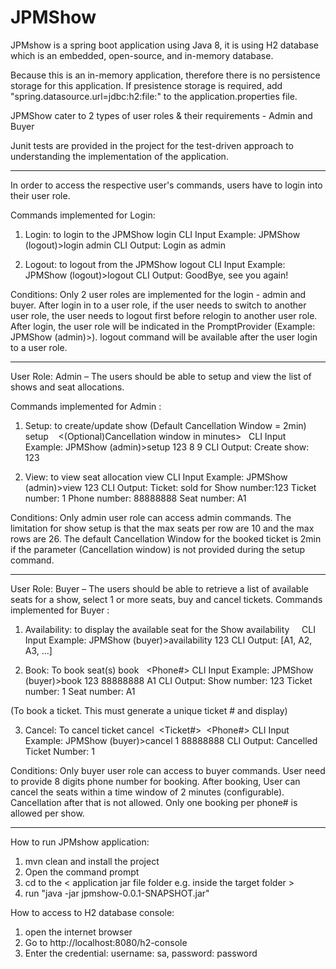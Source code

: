 # JPMShow

JPMshow is a spring boot application using Java 8, it is using H2 database which is an embedded, open-source, and in-memory database.

Because this is an in-memory application, therefore there is no persistence storage for this application.
If presistence storage is required, add "spring.datasource.url=jdbc:h2:file:<directory to save data>" to the application.properties file.

JPMShow cater to 2 types of user roles & their requirements - Admin and Buyer

Junit tests are provided in the project for the test-driven approach to understanding the implementation of the application.


-----------------------------------------------------------------------------------------------------------------------------------------
In order to access the respective user's commands, users have to login into their user role.

Commands implemented for Login:

1. Login: to login to the JPMShow
login <user role> 
CLI Input Example: JPMShow (logout)>login admin
CLI Output: Login as admin

2. Logout: to logout from the JPMShow
logout
CLI Input Example: JPMShow (logout)>logout 
CLI Output: GoodBye, see you again! 

Conditions: 
Only 2 user roles are implemented for the login - admin and buyer.
After login in to a user role, if the user needs to switch to another user role, the user needs to logout first before relogin to another user role.
After login, the user role will be indicated in the PromptProvider (Example: JPMShow (admin)>).
logout command will be available after the user login to a user role.


-----------------------------------------------------------------------------------------------------------------------------------------
User Role: Admin – The users should be able to setup and view the list of shows and seat allocations.

Commands implemented for Admin :
1. Setup: to create/update show (Default Cancellation Window = 2min)
setup  <Show Number> <Number of Rows> <Number of seats per row>  <(Optional)Cancellation window in minutes>  
CLI Input Example: JPMShow (admin)>setup 123 8 9
CLI Output: Create show: 123

2. View: to view seat allocation
view <Show Number>
CLI Input Example: JPMShow (admin)>view 123 
CLI Output: Ticket: sold for Show number:123
Ticket number: 1 Phone number: 88888888 Seat number: A1    

Conditions: 
Only admin user role can access admin commands.
The limitation for show setup is that the max seats per row are 10 and the max rows are 26.
The default Cancellation Window for the booked ticket is 2min if the parameter (Cancellation window) is not provided during the setup command.


-----------------------------------------------------------------------------------------------------------------------------------------
User Role: Buyer – The users should be able to retrieve a list of available seats for a show, select 1 or more seats, buy and cancel tickets. 
Commands implemented for Buyer :

1. Availability: to display the available seat for the Show
availability  <Show Number>   
CLI Input Example: JPMShow (buyer)>availability 123 
CLI Output: [A1, A2, A3, ...]

2. Book: To book seat(s)
book  <Show Number> <Phone#> <Comma separated list of seats> 
CLI Input Example: JPMShow (buyer)>book 123 88888888 A1 
CLI Output: Show number: 123 Ticket number: 1 Seat number: A1

(To book a ticket. This must generate a unique ticket # and display)

3. Cancel: To cancel ticket
cancel  <Ticket#>  <Phone#>
CLI Input Example: JPMShow (buyer)>cancel 1 88888888 
CLI Output: Cancelled Ticket Number: 1

Conditions: 
Only buyer user role can access to buyer commands.
User need to provide 8 digits phone number for booking.
After booking, User can cancel the seats within a time window of 2 minutes (configurable). Cancellation after that is not allowed.
Only one booking per phone# is allowed per show.


-----------------------------------------------------------------------------------------------------------------------------------------
How to run JPMshow application:
1. mvn clean and install the project
2. Open the command prompt
3. cd to the < application jar file folder e.g. inside the target folder >
4. run "java -jar jpmshow-0.0.1-SNAPSHOT.jar" 

How to access to H2 database console:
1. open the internet browser
2. Go to http://localhost:8080/h2-console
3. Enter the credential: username: sa, password: password
